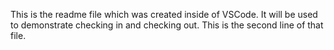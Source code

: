 This is the readme file which was created inside of VSCode. It will be used to demonstrate checking in and checking out.
This is the second line of that file.